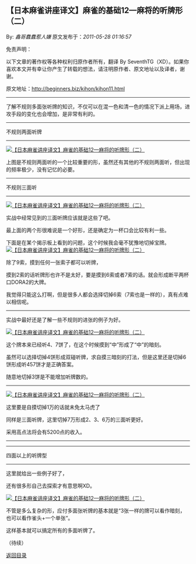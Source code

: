 ## 【日本麻雀讲座译文】麻雀的基础12—麻将的听牌形（二）

By: *鑫哥蠢蠢惹人嫌* 原文发布于：*2011-05-28 01:16:57*

免责声明：

以下文章的著作权等各种权利归原作者所有，翻译 By
SeventhTG（XD）。如果你喜欢本文并有幸让你产生了转载的想法，请注明原作者、原文地址以及译者，谢谢。

原文地址：http://beginners.biz/kihon/kihon11.html

------------------------------------------------------------------------------------

了解不规则多面张听牌的知识，不仅可以在混一色和清一色的情况下派上用场，进攻手段的变化也会增加，是非常有利的。

------------------------------------------------------------------------------------

不规则两面听牌

------------------------------------------------------------------------------------
[![【日本麻雀讲座译文】麻雀的基础12&mdash;麻将的听牌形（二）](http://s10.sinaimg.cn/middle/7f78b76fga445319bcaa9&amp;690)](http://photo.blog.sina.com.cn/showpic.html#blogid=7f78b76f0100rsrd&url=http://s10.sinaimg.cn/orignal/7f78b76fga445319bcaa9)

上图是不规则两面听的一个比较重要的形，虽然还有其他的不规则两面听，但出现的频率极少，没有记忆的必要。

------------------------------------------------------------------------------------

不规则三面听

------------------------------------------------------------------------------------
[![【日本麻雀讲座译文】麻雀的基础12&mdash;麻将的听牌形（二）](http://s2.sinaimg.cn/middle/7f78b76fga4454d7a8e21&amp;690)](http://photo.blog.sina.com.cn/showpic.html#blogid=7f78b76f0100rsrd&url=http://s2.sinaimg.cn/orignal/7f78b76fga4454d7a8e21)

实战中经常见到的三面听牌应该就是这些了吧。

最上面的两个形很难说是一个好形，还是确定为一杯口会比较有利一些。

下面是在某个揭示板上看到的问题，这个时候我会毫不犹豫地切掉宝牌。
[![【日本麻雀讲座译文】麻雀的基础12&mdash;麻将的听牌形（二）](http://s10.sinaimg.cn/middle/7f78b76fga4455627c1e9&amp;690)](http://photo.blog.sina.com.cn/showpic.html#blogid=7f78b76f0100rsrd&url=http://s10.sinaimg.cn/orignal/7f78b76fga4455627c1e9)

除了9索，摸到任何一张索子都可以听牌，

摸到2索的话听牌形也许不是太好，要是摸到6索或者7索的话。就会形成断平两杯口DORA2的大牌。

我觉得只能这么打啊，但是很多人都会选择切掉6索（7索也是一样的），真有点难以相信呢。

------------------------------------------------------------------------------------

实战中最好还是了解一些不规则的进张的例子为好。

[![【日本麻雀讲座译文】麻雀的基础12&mdash;麻将的听牌形（二）](http://s5.sinaimg.cn/middle/7f78b76fga44570339ff4&amp;690)](http://photo.blog.sina.com.cn/showpic.html#blogid=7f78b76f0100rsrd&url=http://s5.sinaimg.cn/orignal/7f78b76fga44570339ff4)

这个牌本来已经听4、7饼了，在这个时候摸到“中”形成了“中”的暗刻。

虽然可以选择切掉4饼形成双碰听牌，求自摸三暗刻的打法，但是这里还是切掉6饼形成听457饼才是正确答案。

随意地切掉3饼是不能增加听牌数的。

------------------------------------------------------------------------------------
[![【日本麻雀讲座译文】麻雀的基础12&mdash;麻将的听牌形（二）](http://s1.sinaimg.cn/middle/7f78b76fga4457a1b7c50&amp;690)](http://photo.blog.sina.com.cn/showpic.html#blogid=7f78b76f0100rsrd&url=http://s1.sinaimg.cn/orignal/7f78b76fga4457a1b7c50)

这里要是自摸切掉1万的话就未免太马虎了

同样是三面听牌，这里切掉7万形成2、3、6万的三面听更好。

采用高点法将会有5200点的收入。

------------------------------------------------------------------------------------

------------------------------------------------------------------------------------

四面以上的听牌型

------------------------------------------------------------------------------------

这里就给出一些例子好了，

还有很多形自己去探索才有意思啊XD。

[![【日本麻雀讲座译文】麻雀的基础12&mdash;麻将的听牌形（二）](http://s3.sinaimg.cn/middle/7f78b76fga445936b5b32&amp;690)](http://photo.blog.sina.com.cn/showpic.html#blogid=7f78b76f0100rsrd&url=http://s3.sinaimg.cn/orignal/7f78b76fga445936b5b32)

不管是多么复杂的形，应付多面张听牌的基本就是“3张一样的牌可以看作暗刻，也可以看作雀头+一个单张“。

这样基本就可以搞定所有的多面听牌了。

（待续）

[返回目录](index.html)
